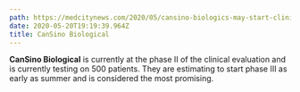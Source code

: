 ```yaml
---
path: https://medcitynews.com/2020/05/cansino-biologics-may-start-clinical-development-of-covid-19-vaccine-in-canada/?rf=1
date: 2020-05-20T19:19:39.964Z
title: CanSino Biological
---
```

<!--StartFragment-->

**CanSino Biological** is currently at the phase II of the clinical evaluation and is currently testing on 500 patients. They are estimating to start phase III as early as summer and is considered the most promising.

<!--EndFragment-->